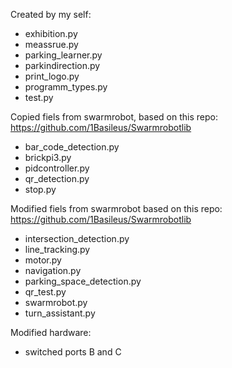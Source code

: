 Created by my self:
- exhibition.py
- meassrue.py
- parking_learner.py
- parkindirection.py
- print_logo.py
- programm_types.py
- test.py

Copied fiels from swarmrobot, based on this repo: https://github.com/1Basileus/Swarmrobotlib
- bar_code_detection.py
- brickpi3.py
- pidcontroller.py
- qr_detection.py
- stop.py

Modified fiels from swarmrobot based on this repo: https://github.com/1Basileus/Swarmrobotlib
- intersection_detection.py
- line_tracking.py
- motor.py
- navigation.py
- parking_space_detection.py
- qr_test.py
- swarmrobot.py
- turn_assistant.py

Modified hardware:
- switched ports B and C